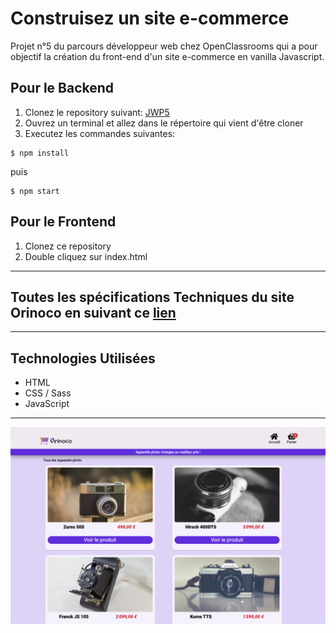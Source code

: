# Construisez un site e-commerce
Projet n°5 du parcours développeur web chez OpenClassrooms qui a pour objectif la création du front-end d'un site e-commerce en vanilla Javascript.

## Pour le Backend

1. Clonez le repository suivant: [JWP5](https://github.com/gjouet83/JWDP5.git)
2. Ouvrez un terminal et allez dans le répertoire qui vient d'être cloner
3. Executez les commandes suivantes: 
```
$ npm install
```
puis
```
$ npm start
``` 

## Pour le Frontend

1. Clonez ce repository
2. Double cliquez sur index.html

***

## Toutes les spécifications Techniques du site Orinoco en suivant ce [lien](/P5_Spécifications+fonctionnelles+Orinoco.pdf)

***

## Technologies Utilisées

- HTML
- CSS / Sass
- JavaScript

***

![homepage](/img/homepage.png)